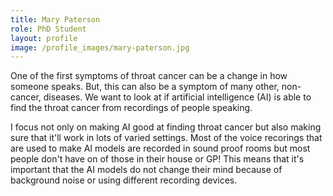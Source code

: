 ```yaml
---
title: Mary Paterson
role: PhD Student
layout: profile
image: /profile_images/mary-paterson.jpg
---
```


One of the first symptoms of throat cancer can be a change in how someone speaks. But, this can also be a symptom of many other, non-cancer, diseases. We want to look at if artificial intelligence (AI) is able to find the throat cancer from recordings of people speaking. 

I focus not only on making AI good at finding throat cancer but also making sure that it'll work in lots of varied settings. Most of the voice recorings that are used to make AI models are recorded in sound proof rooms but most people don't have on of those in their house or GP! This means that it's important that the AI models do not change their mind because of background noise or using different recording devices. 
